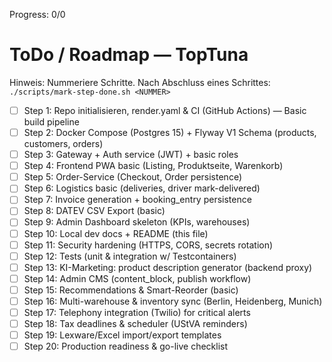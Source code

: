 Progress: 0/0

# ToDo / Roadmap — TopTuna
Hinweis: Nummeriere Schritte. Nach Abschluss eines Schrittes: `./scripts/mark-step-done.sh <NUMMER>`

- [ ] Step 1: Repo initialisieren, render.yaml & CI (GitHub Actions) — Basic build pipeline
- [ ] Step 2: Docker Compose (Postgres 15) + Flyway V1 Schema (products, customers, orders)
- [ ] Step 3: Gateway + Auth service (JWT) + basic roles
- [ ] Step 4: Frontend PWA basic (Listing, Produktseite, Warenkorb)
- [ ] Step 5: Order-Service (Checkout, Order persistence)
- [ ] Step 6: Logistics basic (deliveries, driver mark-delivered)
- [ ] Step 7: Invoice generation + booking_entry persistence
- [ ] Step 8: DATEV CSV Export (basic)
- [ ] Step 9: Admin Dashboard skeleton (KPIs, warehouses)
- [ ] Step 10: Local dev docs + README (this file)
- [ ] Step 11: Security hardening (HTTPS, CORS, secrets rotation)
- [ ] Step 12: Tests (unit & integration w/ Testcontainers)
- [ ] Step 13: KI-Marketing: product description generator (backend proxy)
- [ ] Step 14: Admin CMS (content_block, publish workflow)
- [ ] Step 15: Recommendations & Smart-Reorder (basic)
- [ ] Step 16: Multi-warehouse & inventory sync (Berlin, Heidenberg, Munich)
- [ ] Step 17: Telephony integration (Twilio) for critical alerts
- [ ] Step 18: Tax deadlines & scheduler (UStVA reminders)
- [ ] Step 19: Lexware/Excel import/export templates
- [ ] Step 20: Production readiness & go-live checklist

